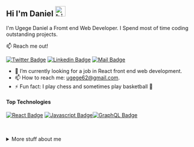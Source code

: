 ## Hi I'm Daniel <img src="https://user-images.githubusercontent.com/1303154/88677602-1635ba80-d120-11ea-84d8-d263ba5fc3c0.gif" width="28px" height="28px" alt="hi">

I'm Ugege Daniel a Fromt end Web Developer. I Spend most of time coding outstanding projects.

:mailbox: Reach me out!

[![Twitter Badge](https://img.shields.io/badge/-@U_Danny-1ca0f1?style=flat&labelColor=1ca0f1&logo=twitter&logoColor=white&link=https://twitter.com/ugege_daniel)](https://twitter.com/ugege_daniel) [![Linkedin Badge](https://img.shields.io/badge/-UgegeDaniel-0e76a8?style=flat&labelColor=0e76a8&logo=linkedin&logoColor=white)](https://www.linkedin.com/in/daniel-ugege/) [![Mail Badge](https://img.shields.io/badge/-UgegeDaniel-c0392b?style=flat&labelColor=c0392b&logo=gmail&logoColor=white)](mailto:ugege62@gmail.com)

- 🤔 I’m currently looking for a job in React front end web development.
- 📫 How to reach me: ugege62@gmail.com.
- ⚡ Fun fact: I play chess and sometimes play basketball 🏀

#### Top Technologies

<!-- TODO: Make technologies links takes you to repositories -->

[![React Badge](https://img.shields.io/badge/-React-61DBFB?style=for-the-badge&labelColor=black&logo=react&logoColor=61DBFB)](#) [![Javascript Badge](https://img.shields.io/badge/-Javascript-F0DB4F?style=for-the-badge&labelColor=black&logo=javascript&logoColor=F0DB4F)](#)[![GraphQL Badge](https://img.shields.io/badge/-GraphQl-e535ab?style=for-the-badge&labelColor=black&logo=node.js&logoColor=e535ab)](#)


<br />
<br />


<details>
<summary>
  More stuff about me
</summary>

<br >

I love learning new things and putting out projects that put to practice what I have learnt 


#### Github Stats

![UgegeDaniel's github stats](https://github-readme-stats.vercel.app/api?username=UgegeDaniel&count_private=true&theme=tokyonight&hide=contribs,prs)

</details>

